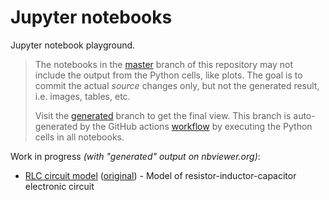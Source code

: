 # Jupyter notebooks

Jupyter notebook playground.

> The notebooks in the [master](../../tree/master) branch of this repository may not include the output from the Python cells, like plots.
> The goal is to commit the actual _source_ changes only, but not the generated result, i.e. images, tables, etc.
>
> Visit the [generated](../../tree/generated) branch to get the final view. This branch is auto-generated by the GitHub actions
> [workflow](.github/workflows/main.yml#L62-L70) by executing the Python cells in all notebooks.


Work in progress _(with "generated" output on nbviewer.org)_:

- [RLC circuit model](https://nbviewer.org/github/trundev/notebook/tree/generated/rlc_circuit.ipynb) ([original](rlc_circuit.ipynb)) - Model of resistor-inductor-capacitor electronic circuit

